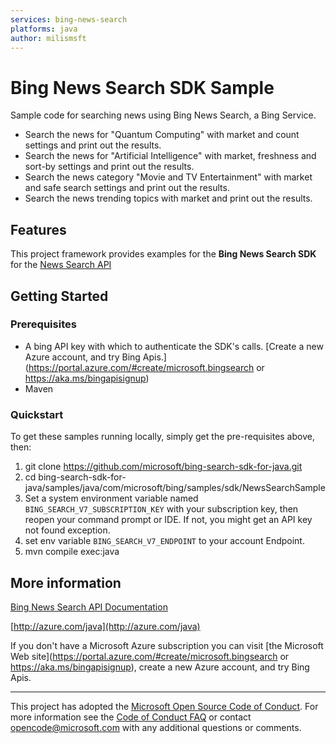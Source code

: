 ```yaml
---
services: bing-news-search
platforms: java
author: milismsft
---
```


# Bing News Search SDK Sample ##

Sample code for searching news using Bing News Search, a Bing Service.
- Search the news for "Quantum  Computing" with market and count settings and print out the results.
- Search the news for "Artificial Intelligence" with market, freshness and sort-by settings and print out the results.
- Search the news category "Movie and TV Entertainment" with market and safe search settings and print out the results.
- Search the news trending topics with market and print out the results.


## Features

This project framework provides examples for the **Bing News Search SDK** for the [News Search API](https://api.bing.microsoft.com/v7.0/news)

## Getting Started

### Prerequisites

- A bing API key with which to authenticate the SDK's calls. [Create a new Azure account, and try Bing Apis.](https://portal.azure.com/#create/microsoft.bingsearch or https://aka.ms/bingapisignup)
- Maven

### Quickstart

To get these samples running locally, simply get the pre-requisites above, then:


1. git clone https://github.com/microsoft/bing-search-sdk-for-java.git
2. cd bing-search-sdk-for-java/samples/java/com/microsoft/bing/samples/sdk/NewsSearchSample
3. Set a system environment variable named `BING_SEARCH_V7_SUBSCRIPTION_KEY` with your subscription key,
   then reopen your command prompt or IDE. If not, you might get an API key not found exception.
4. set env variable `BING_SEARCH_V7_ENDPOINT` to your account Endpoint.
5. mvn compile exec:java

## More information ##
[Bing News Search API Documentation](https://docs.microsoft.com/en-us/bing/search-apis/bing-news-search/)

[http://azure.com/java](http://azure.com/java)

If you don't have a Microsoft Azure subscription you can visit [the Microsoft Web site](https://portal.azure.com/#create/microsoft.bingsearch or https://aka.ms/bingapisignup), create a new Azure account, and try Bing Apis.

---

This project has adopted the [Microsoft Open Source Code of Conduct](https://opensource.microsoft.com/codeofconduct/). For more information see the [Code of Conduct FAQ](https://opensource.microsoft.com/codeofconduct/faq/) or contact [opencode@microsoft.com](mailto:opencode@microsoft.com) with any additional questions or comments.

